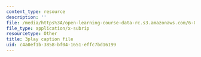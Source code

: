 ```yaml
---
content_type: resource
description: ''
file: /media/https%3A/open-learning-course-data-rc.s3.amazonaws.com/6-042j-mathematics-for-computer-science-spring-2015/c4a0ef1b3858bf041651effc7bd16199_3WDzxt5p8c.srt
file_type: application/x-subrip
resourcetype: Other
title: 3play caption file
uid: c4a0ef1b-3858-bf04-1651-effc7bd16199
---
```

